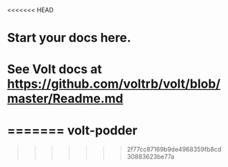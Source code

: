 <<<<<<< HEAD
# Start your docs here.

# See Volt docs at https://github.com/voltrb/volt/blob/master/Readme.md
=======
volt-podder
===========
>>>>>>> 2f77cc87169b9de4968359fb8cd30883623be77a
